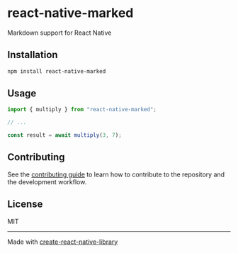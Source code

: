 # react-native-marked
Markdown support for React Native
## Installation

```sh
npm install react-native-marked
```

## Usage

```js
import { multiply } from "react-native-marked";

// ...

const result = await multiply(3, 7);
```

## Contributing

See the [contributing guide](CONTRIBUTING.md) to learn how to contribute to the repository and the development workflow.

## License

MIT

---

Made with [create-react-native-library](https://github.com/callstack/react-native-builder-bob)
